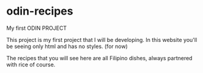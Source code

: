 # odin-recipes
My first ODIN PROJECT

This project is my first project that I will be developing. In this 
website you'll be seeing only html and has no styles. (for now)

The recipes that you will see here are all Filipino dishes,
always partnered with rice of course. 